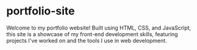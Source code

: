 # portfolio-site
Welcome to my portfolio website! Built using HTML, CSS, and JavaScript, this site is a showcase of my front-end development skills, featuring projects I've worked on and the tools I use in web development.
